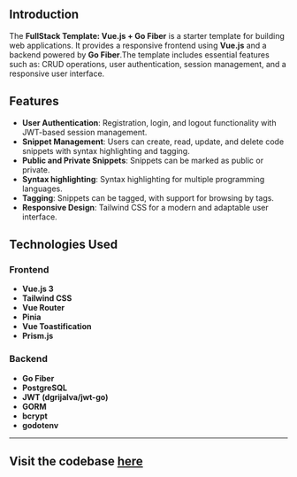 ## Introduction

The **FullStack Template: Vue.js + Go Fiber** is a starter template for building web applications. It provides a responsive frontend using **Vue.js** and a backend powered by **Go Fiber**.The template includes essential features such as: CRUD operations, user authentication, session management, and a responsive user interface.

## Features

- **User Authentication**: Registration, login, and logout functionality with JWT-based session management.
- **Snippet Management**: Users can create, read, update, and delete code snippets with syntax highlighting and tagging.
- **Public and Private Snippets**: Snippets can be marked as public or private.
- **Syntax highlighting**: Syntax highlighting for multiple programming languages.
- **Tagging**: Snippets can be tagged, with support for browsing by tags.
- **Responsive Design**: Tailwind CSS for a modern and adaptable user interface.


## Technologies Used

### Frontend

- **Vue.js 3**
- **Tailwind CSS**
- **Vue Router**
- **Pinia**
- **Vue Toastification**
- **Prism.js**

### Backend

- **Go Fiber**
- **PostgreSQL**
- **JWT (dgrijalva/jwt-go)**
- **GORM**
- **bcrypt**
- **godotenv**

---
Visit the codebase [here](https://github.com/Abhishek-Mallick/dylon/tree/main/template/FullStack/Vue(Frontend)+GoFiber(Backend))
---
